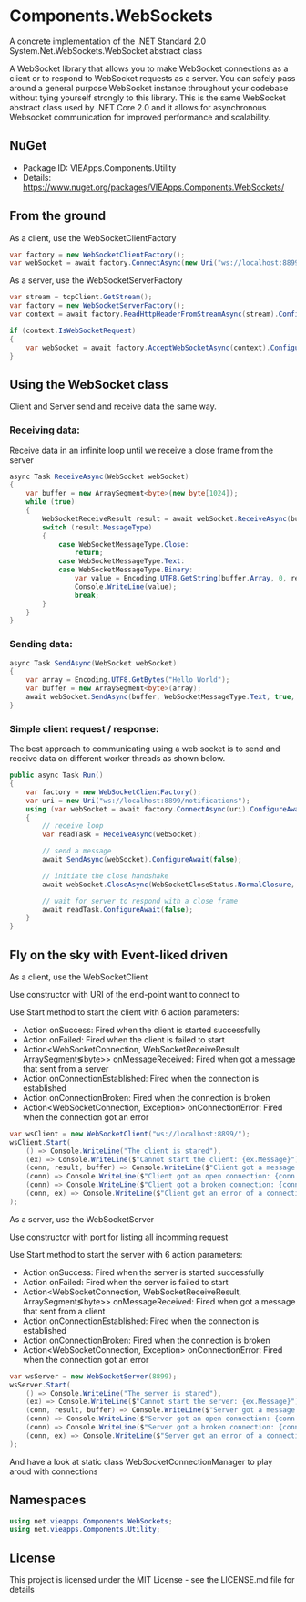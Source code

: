 ﻿# Components.WebSockets

A concrete implementation of the .NET Standard 2.0 System.Net.WebSockets.WebSocket abstract class

A WebSocket library that allows you to make WebSocket connections as a client or to respond to WebSocket requests as a server.
You can safely pass around a general purpose WebSocket instance throughout your codebase without tying yourself strongly to this library.
This is the same WebSocket abstract class used by .NET Core 2.0 and it allows for asynchronous Websocket communication for improved performance and scalability.

## NuGet
- Package ID: VIEApps.Components.Utility
- Details: https://www.nuget.org/packages/VIEApps.Components.WebSockets/

## From the ground

As a client, use the WebSocketClientFactory

```csharp
var factory = new WebSocketClientFactory();
var webSocket = await factory.ConnectAsync(new Uri("ws://localhost:8899/")).ConfigureAwait(false);
```

As a server, use the WebSocketServerFactory

```csharp
var stream = tcpClient.GetStream();
var factory = new WebSocketServerFactory();
var context = await factory.ReadHttpHeaderFromStreamAsync(stream).ConfigureAwait(false);

if (context.IsWebSocketRequest)
{
    var webSocket = await factory.AcceptWebSocketAsync(context).ConfigureAwait(false);
}
```
## Using the WebSocket class

Client and Server send and receive data the same way.

### Receiving data:

Receive data in an infinite loop until we receive a close frame from the server
```csharp
async Task ReceiveAsync(WebSocket webSocket)
{
    var buffer = new ArraySegment<byte>(new byte[1024]);
    while (true)
    {
        WebSocketReceiveResult result = await webSocket.ReceiveAsync(buffer, CancellationToken.None).ConfigureAwait(false);
        switch (result.MessageType)
        {
            case WebSocketMessageType.Close:
                return;
            case WebSocketMessageType.Text:
            case WebSocketMessageType.Binary:
                var value = Encoding.UTF8.GetString(buffer.Array, 0, result.Count);
                Console.WriteLine(value);
                break;
        }
    }
}
```

### Sending data:
```csharp
async Task SendAsync(WebSocket webSocket)
{
    var array = Encoding.UTF8.GetBytes("Hello World");
    var buffer = new ArraySegment<byte>(array);
    await webSocket.SendAsync(buffer, WebSocketMessageType.Text, true, CancellationToken.None).ConfigureAwait(false);
} 
```

### Simple client request / response:
The best approach to communicating using a web socket is to send and receive data on different worker threads as shown below. 

```csharp
public async Task Run()
{
    var factory = new WebSocketClientFactory();
    var uri = new Uri("ws://localhost:8899/notifications");
    using (var webSocket = await factory.ConnectAsync(uri).ConfigureAwait(false))
    {
        // receive loop
        var readTask = ReceiveAsync(webSocket);

        // send a message
        await SendAsync(webSocket).ConfigureAwait(false);

        // initiate the close handshake
        await webSocket.CloseAsync(WebSocketCloseStatus.NormalClosure, null, CancellationToken.None).ConfigureAwait(false);

        // wait for server to respond with a close frame
        await readTask.ConfigureAwait(false); 
    }
}
```

## Fly on the sky with Event-liked driven

As a client, use the WebSocketClient

Use constructor with URI of the end-point want to connect to

Use Start method to start the client with 6 action parameters:

- Action onSuccess: Fired when the client is started successfully
- Action<Exception> onFailed: Fired when the client is failed to start
- Action<WebSocketConnection, WebSocketReceiveResult, ArraySegment&lg;byte&gt;> onMessageReceived: Fired when got a message that sent from a server
- Action<WebSocketConnection> onConnectionEstablished: Fired when the connection is established
- Action<WebSocketConnection> onConnectionBroken: Fired when the connection is broken
- Action<WebSocketConnection, Exception> onConnectionError: Fired when the connection got an error

```csharp
var wsClient = new WebSocketClient("ws://localhost:8899/");
wsClient.Start(
    () => Console.WriteLine("The client is stared"),
    (ex) => Console.WriteLine($"Cannot start the client: {ex.Message}"),
    (conn, result, buffer) => Console.WriteLine($"Client got a message: {(result.MessageType == WebSocketMessageType.Text ? buffer.GetString(result.Count) : "BIN")}"),
    (conn) => Console.WriteLine($"Client got an open connection: {conn.ID} - {conn.EndPoint}"),
    (conn) => Console.WriteLine($"Client got a broken connection: {conn.ID} - {conn.EndPoint}"),
    (conn, ex) => Console.WriteLine($"Client got an error of a connection: {conn.ID} -> {ex.Message}")
);

```

As a server, use the WebSocketServer

Use constructor with port for listing all incomming request

Use Start method to start the server with 6 action parameters:

- Action onSuccess: Fired when the server is started successfully
- Action<Exception> onFailed: Fired when the server is failed to start
- Action<WebSocketConnection, WebSocketReceiveResult, ArraySegment&lg;byte&gt;> onMessageReceived: Fired when got a message that sent from a client
- Action<WebSocketConnection> onConnectionEstablished: Fired when the connection is established
- Action<WebSocketConnection> onConnectionBroken: Fired when the connection is broken
- Action<WebSocketConnection, Exception> onConnectionError: Fired when the connection got an error

```csharp
var wsServer = new WebSocketServer(8899);
wsServer.Start(
    () => Console.WriteLine("The server is stared"),
    (ex) => Console.WriteLine($"Cannot start the server: {ex.Message}"),
    (conn, result, buffer) => Console.WriteLine($"Server got a message: {(result.MessageType == WebSocketMessageType.Text ? buffer.GetString(result.Count) : "BIN")}"),
    (conn) => Console.WriteLine($"Server got an open connection: {conn.ID} - {conn.EndPoint}"),
    (conn) => Console.WriteLine($"Server got a broken connection: {conn.ID} - {conn.EndPoint}"),
    (conn, ex) => Console.WriteLine($"Server got an error of a connection: {conn.ID} -> {ex.Message}")
);

```

And have a look at static class WebSocketConnectionManager to play aroud with connections

## Namespaces
```csharp
using net.vieapps.Components.WebSockets;
using net.vieapps.Components.Utility;
```

## License

This project is licensed under the MIT License - see the LICENSE.md file for details
